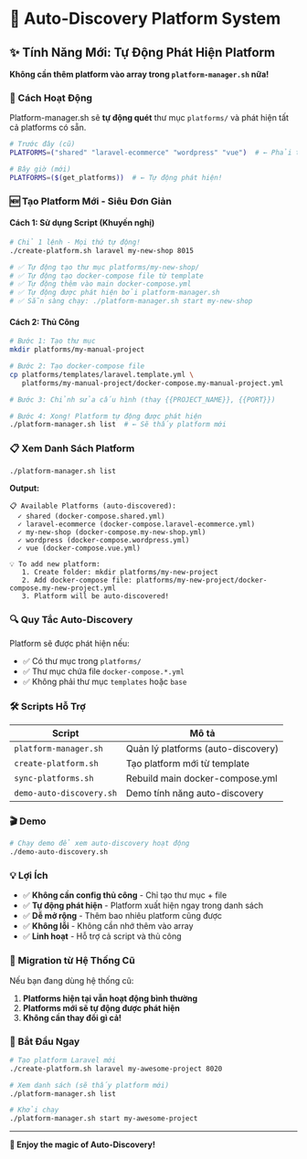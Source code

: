 # 🚀 Auto-Discovery Platform System

## ✨ Tính Năng Mới: Tự Động Phát Hiện Platform

**Không cần thêm platform vào array trong `platform-manager.sh` nữa!**

### 🎯 Cách Hoạt Động

Platform-manager.sh sẽ **tự động quét** thư mục `platforms/` và phát hiện tất cả platforms có sẵn.

```bash
# Trước đây (cũ)
PLATFORMS=("shared" "laravel-ecommerce" "wordpress" "vue")  # ← Phải thêm thủ công

# Bây giờ (mới)
PLATFORMS=($(get_platforms))  # ← Tự động phát hiện!
```

### 🆕 Tạo Platform Mới - Siêu Đơn Giản

#### Cách 1: Sử dụng Script (Khuyến nghị)
```bash
# Chỉ 1 lệnh - Mọi thứ tự động!
./create-platform.sh laravel my-new-shop 8015

# ✅ Tự động tạo thư mục platforms/my-new-shop/
# ✅ Tự động tạo docker-compose file từ template  
# ✅ Tự động thêm vào main docker-compose.yml
# ✅ Tự động được phát hiện bởi platform-manager.sh
# ✅ Sẵn sàng chạy: ./platform-manager.sh start my-new-shop
```

#### Cách 2: Thủ Công
```bash
# Bước 1: Tạo thư mục
mkdir platforms/my-manual-project

# Bước 2: Tạo docker-compose file
cp platforms/templates/laravel.template.yml \
   platforms/my-manual-project/docker-compose.my-manual-project.yml

# Bước 3: Chỉnh sửa cấu hình (thay {{PROJECT_NAME}}, {{PORT}})

# Bước 4: Xong! Platform tự động được phát hiện
./platform-manager.sh list  # ← Sẽ thấy platform mới
```

### 📋 Xem Danh Sách Platform

```bash
./platform-manager.sh list
```

**Output:**
```
📋 Available Platforms (auto-discovered):
  ✓ shared (docker-compose.shared.yml)
  ✓ laravel-ecommerce (docker-compose.laravel-ecommerce.yml)
  ✓ my-new-shop (docker-compose.my-new-shop.yml)
  ✓ wordpress (docker-compose.wordpress.yml)
  ✓ vue (docker-compose.vue.yml)

💡 To add new platform:
   1. Create folder: mkdir platforms/my-new-project
   2. Add docker-compose file: platforms/my-new-project/docker-compose.my-new-project.yml
   3. Platform will be auto-discovered!
```

### 🔍 Quy Tắc Auto-Discovery

Platform sẽ được phát hiện nếu:
- ✅ Có thư mục trong `platforms/`
- ✅ Thư mục chứa file `docker-compose.*.yml`
- ✅ Không phải thư mục `templates` hoặc `base`

### 🛠️ Scripts Hỗ Trợ

| Script | Mô tả |
|--------|-------|
| `platform-manager.sh` | Quản lý platforms (auto-discovery) |
| `create-platform.sh` | Tạo platform mới từ template |
| `sync-platforms.sh` | Rebuild main docker-compose.yml |
| `demo-auto-discovery.sh` | Demo tính năng auto-discovery |

### 🎬 Demo

```bash
# Chạy demo để xem auto-discovery hoạt động
./demo-auto-discovery.sh
```

### 💡 Lợi Ích

- ✅ **Không cần config thủ công** - Chỉ tạo thư mục + file
- ✅ **Tự động phát hiện** - Platform xuất hiện ngay trong danh sách
- ✅ **Dễ mở rộng** - Thêm bao nhiêu platform cũng được
- ✅ **Không lỗi** - Không cần nhớ thêm vào array
- ✅ **Linh hoạt** - Hỗ trợ cả script và thủ công

### 🔄 Migration từ Hệ Thống Cũ

Nếu bạn đang dùng hệ thống cũ:

1. **Platforms hiện tại vẫn hoạt động bình thường**
2. **Platforms mới sẽ tự động được phát hiện**
3. **Không cần thay đổi gì cả!**

### 🚀 Bắt Đầu Ngay

```bash
# Tạo platform Laravel mới
./create-platform.sh laravel my-awesome-project 8020

# Xem danh sách (sẽ thấy platform mới)
./platform-manager.sh list

# Khởi chạy
./platform-manager.sh start my-awesome-project
```

---

**🎉 Enjoy the magic of Auto-Discovery!**
